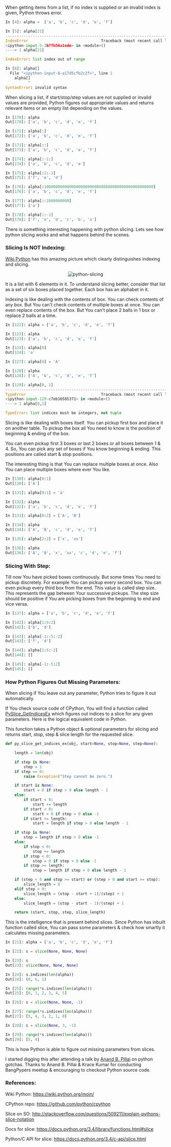 <!--
.. title: The Intelligence Behind Python Slices
.. slug: a-slice-of-python-intelligence-behind
.. date: 2015-03-22 16:01:00
.. tags: slices, featured
.. category: python
.. description:
-->

When getting items from a list, if no index is supplied or an invalid index is given, Python throws error.

```py
In [4]: alpha =  ['a', 'b', 'c', 'd', 'e', 'f']

In [5]: alpha[21]
---------------------------------------------------------------------------
IndexError                                Traceback (most recent call last)
<ipython-input-5-3b7fb56a1ede> in <module>()
----> 1 alpha[21]

IndexError: list index out of range

In [6]: alpha[]
  File "<ipython-input-6-a17d5cfb2c2f>", line 1
    alpha[]
          ^
SyntaxError: invalid syntax
```

When slicing a list, if start/stop/step values are not supplied or invalid values are provided, Python figures out appropriate values and returns relevant items or an empty list depending on the values.

```py
In [170]: alpha
Out[170]: ['a', 'b', 'c', 'd', 'e', 'f']

In [172]: alpha[:]
Out[172]: ['a', 'b', 'c', 'd', 'e', 'f']

In [173]: alpha[::]
Out[173]: ['a', 'b', 'c', 'd', 'e', 'f']

In [174]: alpha[:-1:]
Out[174]: ['a', 'b', 'c', 'd', 'e']

In [175]: alpha[:2:-1]
Out[175]: ['f', 'e', 'd']

In [176]: alpha[:100000000000000000000000000000000000000000000000]
Out[176]: ['a', 'b', 'c', 'd', 'e', 'f']

In [177]: alpha[::1000000000]
Out[177]: ['a']

In [178]: alpha[::-1]
Out[178]: ['f', 'e', 'd', 'c', 'b', 'a']
```

There is something interesting happening with python slicing. Lets see how python slicing works and what happens behind the scenes.

### Slicing Is NOT Indexing:

[Wiki Python](https://wiki.python.org/moin/MovingToPythonFromOtherLanguages)
has this amazing picture which clearly distinguishes indexing and slicing.

<p align="center">
<img alt="python-slicing" src="/python-slicing.png" />
</p>

It is a list with 6 elements in it. To understand slicing better, consider that list as a set of six boxes placed together. Each box has an alphabet in it.

Indexing is like dealing with the contents of box. You can check
contents of any box. But You can't check contents of multiple boxes at
once. You can even replace contents of the box. But You can't place 2
balls in 1 box or replace 2 balls at a time.

```py
In [122]: alpha = ['a', 'b', 'c', 'd', 'e', 'f']

In [123]: alpha
Out[123]: ['a', 'b', 'c', 'd', 'e', 'f']

In [124]: alpha[0]
Out[124]: 'a'

In [127]: alpha[0] = 'A'

In [128]: alpha
Out[128]: ['A', 'b', 'c', 'd', 'e', 'f']

In [129]: alpha[0, 1]
---------------------------------------------------------------------------
TypeError                                 Traceback (most recent call last)
<ipython-input-129-c7eb16585371> in <module>()
----> 1 alpha[0,1]

TypeError: list indices must be integers, not tuple
```

Slicing is like dealing with boxes itself. You can pickup first box and
place it on another table. To pickup the box all You need to know is the
position of beginning & ending of the box.

You can even pickup first 3 boxes or last 2 boxes or all boxes between 1
& 4. So, You can pick any set of boxes if You know beginning & ending.
This positions are called start & stop positions.

The interesting thing is that You can replace multiple boxes at once.
Also You can place multiple boxes where ever You like.

```py
In [130]: alpha[0:1]
Out[130]: ['A']

In [131]: alpha[0:1] = 'a'

In [132]: alpha
Out[132]: ['a', 'b', 'c', 'd', 'e', 'f']

In [133]: alpha[0:2] = ['A', 'B']

In [134]: alpha
Out[134]: ['A', 'B', 'c', 'd', 'e', 'f']

In [135]: alpha[2:2] = ['x', 'xx']

In [136]: alpha
Out[136]: ['A', 'B', 'x', 'xx', 'c', 'd', 'e', 'f']
```

### Slicing With Step:

Till now You have picked boxes continuously. But some times You need to
pickup discretely. For example You can pickup every second box. You can
even pickup every third box from the end. This value is called step
size. This represents the gap between Your successive pickups. The step
size should be positive if You are picking boxes from the beginning to
end and vice versa.

```py
In [137]: alpha = ['a', 'b', 'c', 'd', 'e', 'f']

In [142]: alpha[1:5:2]
Out[142]: ['b', 'd']

In [143]: alpha[-1:-5:-2]
Out[143]: ['f', 'd']

In [144]: alpha[1:5:-2]
Out[144]: []

In [145]: alpha[-1:-5:2]
Out[145]: []
```

### How Python Figures Out Missing Parameters:

When slicing if You leave out any parameter, Python tries to figure it
out automatically.

If You check source code of CPython, You will find a function called
[PySlice\_GetIndicesEx](https://github.com/python/cpython/blob/f7bfa54898598a0da46fdb1e0436d5f9e04c9007/Objects/sliceobject.c#L192) which
figures out indices to a slice for any given parameters. Here is the
logical equivalent code in Python.

This function takes a Python object & optional parameters for slicing
and returns start, stop, step & slice length for the requested slice.

```py
def py_slice_get_indices_ex(obj, start=None, stop=None, step=None):

    length = len(obj)

    if step is None:
        step = 1
    if step == 0:
        raise Exception("Step cannot be zero.")

    if start is None:
        start = 0 if step > 0 else length - 1
    else:
        if start < 0:
            start += length
        if start < 0:
            start = 0 if step > 0 else -1
        if start >= length:
            start = length if step > 0 else length - 1

    if stop is None:
        stop = length if step > 0 else -1
    else:
        if stop < 0:
            stop += length
        if stop < 0:
            stop = 0 if step > 0 else -1
        if stop >= length:
            stop = length if step > 0 else length - 1

    if (step < 0 and stop >= start) or (step > 0 and start >= stop):
        slice_length = 0
    elif step < 0:
        slice_length = (stop - start + 1)/(step) + 1
    else:
        slice_length = (stop - start - 1)/(step) + 1

    return (start, stop, step, slice_length)
```

This is the intelligence that is present behind slices. Since Python has inbuilt function called slice, You can pass some parameters & check how smartly it calculates missing parameters.

```py
In [21]: alpha = ['a', 'b', 'c', 'd', 'e', 'f']

In [22]: s = slice(None, None, None)

In [23]: s
Out[23]: slice(None, None, None)

In [24]: s.indices(len(alpha))
Out[24]: (0, 6, 1)

In [25]: range(*s.indices(len(alpha)))
Out[25]: [0, 1, 2, 3, 4, 5]

In [26]: s = slice(None, None, -1)

In [27]: range(*s.indices(len(alpha)))
Out[27]: [5, 4, 3, 2, 1, 0]

In [28]: s = slice(None, 3, -1)

In [29]: range(*s.indices(len(alpha)))
Out[29]: [5, 4]
```

This is how Python is able to figure out missing parameters from slices.

I started digging this after attending a talk by [Anand B. Pillai](https://twitter.com/skeptichacker) on python gotchas. Thanks to Anand B. Pillai & Krace Kumar for conducting BangPypers meetup & encouraging to checkout Python source code.


### References:

Wiki Python: <https://wiki.python.org/moin/>

CPython repo: <https://github.com/python/cpython>

Slice on SO: <http://stackoverflow.com/questions/509211/explain-pythons-slice-notation>

Docs for slice: <https://docs.python.org/3.4/library/functions.html#slice>

Python/C API for slice: <https://docs.python.org/3.4/c-api/slice.html>
